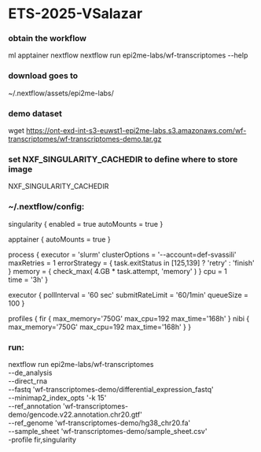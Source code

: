 # ETS-2025-VSalazar
### obtain the workflow
ml apptainer nextflow
nextflow run epi2me-labs/wf-transcriptomes --help

### download goes to
 ~/.nextflow/assets/epi2me-labs/

### demo dataset
wget https://ont-exd-int-s3-euwst1-epi2me-labs.s3.amazonaws.com/wf-transcriptomes/wf-transcriptomes-demo.tar.gz

### set NXF_SINGULARITY_CACHEDIR to define where to store image
NXF_SINGULARITY_CACHEDIR


###  ~/.nextflow/config:

singularity {
  enabled = true
  autoMounts = true
}

apptainer {
  autoMounts = true
}

process {
  executor = 'slurm' 
  clusterOptions = '--account=def-svassili'
  maxRetries = 1
  errorStrategy = { task.exitStatus in [125,139] ? 'retry' : 'finish' }
  memory = { check_max( 4.GB * task.attempt, 'memory' ) }
  cpu = 1  
  time = '3h' 
}

executor {
  pollInterval = '60 sec'
  submitRateLimit = '60/1min'
  queueSize = 100 
}

profiles {
  fir {
    max_memory='750G'
    max_cpu=192
    max_time='168h'
  }
  nibi {
    max_memory='750G'
    max_cpu=192
    max_time='168h'
  }
}

### run:
nextflow run epi2me-labs/wf-transcriptomes \
    --de_analysis \
    --direct_rna \
    --fastq 'wf-transcriptomes-demo/differential_expression_fastq' \
    --minimap2_index_opts '-k 15' \
    --ref_annotation 'wf-transcriptomes-demo/gencode.v22.annotation.chr20.gtf' \
    --ref_genome 'wf-transcriptomes-demo/hg38_chr20.fa' \
    --sample_sheet 'wf-transcriptomes-demo/sample_sheet.csv' \
    -profile fir,singularity
